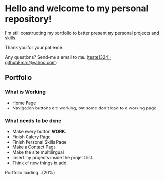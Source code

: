 # Hello and welcome to my personal repository!

I'm still constructing my portfolio to better present my personal projects and skills.

Thank you for your patience.

Any questions? Send-me a email to me. (teste13241-githubEmail@yahoo.com)

## Portfolio

### What is Working

- Home Page
- Navigation buttons are working, but some don't lead to a working page.

### What needs to be done

- Make every button **WORK.**
- Finish Galery Page
- Finish Personal Skills Page
- Make a Contact Page
- Make the site multilingual
- Insert my projects inside the project list.
- Think of new things to add.

Portfolio loading...(20%)
